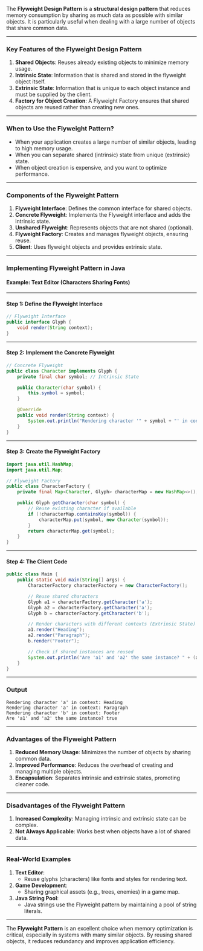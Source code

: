 The **Flyweight Design Pattern** is a **structural design pattern** that reduces memory consumption by sharing as much data as possible with similar objects. It is particularly useful when dealing with a large number of objects that share common data.

---

### **Key Features of the Flyweight Design Pattern**
1. **Shared Objects**: Reuses already existing objects to minimize memory usage.
2. **Intrinsic State**: Information that is shared and stored in the flyweight object itself.
3. **Extrinsic State**: Information that is unique to each object instance and must be supplied by the client.
4. **Factory for Object Creation**: A Flyweight Factory ensures that shared objects are reused rather than creating new ones.

---

### **When to Use the Flyweight Pattern?**
- When your application creates a large number of similar objects, leading to high memory usage.
- When you can separate shared (intrinsic) state from unique (extrinsic) state.
- When object creation is expensive, and you want to optimize performance.

---

### **Components of the Flyweight Pattern**
1. **Flyweight Interface**: Defines the common interface for shared objects.
2. **Concrete Flyweight**: Implements the Flyweight interface and adds the intrinsic state.
3. **Unshared Flyweight**: Represents objects that are not shared (optional).
4. **Flyweight Factory**: Creates and manages flyweight objects, ensuring reuse.
5. **Client**: Uses flyweight objects and provides extrinsic state.

---

### **Implementing Flyweight Pattern in Java**

#### Example: Text Editor (Characters Sharing Fonts)

---

#### **Step 1: Define the Flyweight Interface**
```java
// Flyweight Interface
public interface Glyph {
    void render(String context);
}
```

---

#### **Step 2: Implement the Concrete Flyweight**
```java
// Concrete Flyweight
public class Character implements Glyph {
    private final char symbol; // Intrinsic State

    public Character(char symbol) {
        this.symbol = symbol;
    }

    @Override
    public void render(String context) {
        System.out.println("Rendering character '" + symbol + "' in context: " + context);
    }
}
```

---

#### **Step 3: Create the Flyweight Factory**
```java
import java.util.HashMap;
import java.util.Map;

// Flyweight Factory
public class CharacterFactory {
    private final Map<Character, Glyph> characterMap = new HashMap<>();

    public Glyph getCharacter(char symbol) {
        // Reuse existing character if available
        if (!characterMap.containsKey(symbol)) {
            characterMap.put(symbol, new Character(symbol));
        }
        return characterMap.get(symbol);
    }
}
```

---

#### **Step 4: The Client Code**
```java
public class Main {
    public static void main(String[] args) {
        CharacterFactory characterFactory = new CharacterFactory();

        // Reuse shared characters
        Glyph a1 = characterFactory.getCharacter('a');
        Glyph a2 = characterFactory.getCharacter('a');
        Glyph b = characterFactory.getCharacter('b');

        // Render characters with different contexts (Extrinsic State)
        a1.render("Heading");
        a2.render("Paragraph");
        b.render("Footer");

        // Check if shared instances are reused
        System.out.println("Are 'a1' and 'a2' the same instance? " + (a1 == a2));
    }
}
```

---

### **Output**
```
Rendering character 'a' in context: Heading
Rendering character 'a' in context: Paragraph
Rendering character 'b' in context: Footer
Are 'a1' and 'a2' the same instance? true
```

---

### **Advantages of the Flyweight Pattern**
1. **Reduced Memory Usage**: Minimizes the number of objects by sharing common data.
2. **Improved Performance**: Reduces the overhead of creating and managing multiple objects.
3. **Encapsulation**: Separates intrinsic and extrinsic states, promoting cleaner code.

---

### **Disadvantages of the Flyweight Pattern**
1. **Increased Complexity**: Managing intrinsic and extrinsic state can be complex.
2. **Not Always Applicable**: Works best when objects have a lot of shared data.

---

### **Real-World Examples**
1. **Text Editor**:
   - Reuse glyphs (characters) like fonts and styles for rendering text.
2. **Game Development**:
   - Sharing graphical assets (e.g., trees, enemies) in a game map.
3. **Java String Pool**:
   - Java strings use the Flyweight pattern by maintaining a pool of string literals.

---

The **Flyweight Pattern** is an excellent choice when memory optimization is critical, especially in systems with many similar objects. By reusing shared objects, it reduces redundancy and improves application efficiency.